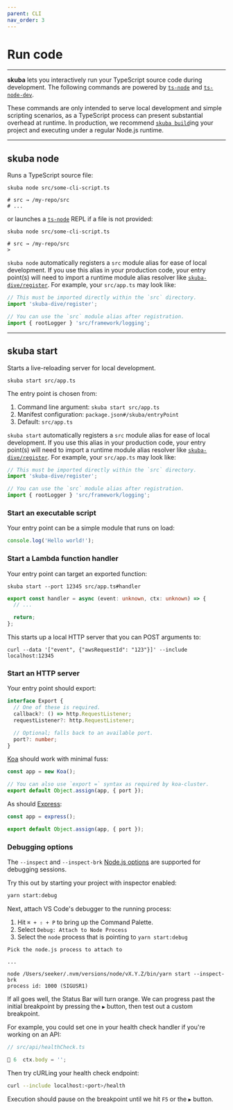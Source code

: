 ```yaml
---
parent: CLI
nav_order: 3
---
```


# Run code

---

**skuba** lets you interactively run your TypeScript source code during development.
The following commands are powered by [`ts-node`] and [`ts-node-dev`].

These commands are only intended to serve local development and simple scripting scenarios,
as a TypeScript process can present substantial overhead at runtime.
In production, we recommend [`skuba build`]ing your project and executing under a regular Node.js runtime.

---

## skuba node

Runs a TypeScript source file:

```shell
skuba node src/some-cli-script.ts

# src → /my-repo/src
# ...
```

or launches a [`ts-node`] REPL if a file is not provided:

```shell
skuba node src/some-cli-script.ts

# src → /my-repo/src
>
```

`skuba node` automatically registers a `src` module alias for ease of local development.
If you use this alias in your production code,
your entry point(s) will need to import a runtime module alias resolver like [`skuba-dive/register`].
For example, your `src/app.ts` may look like:

```typescript
// This must be imported directly within the `src` directory.
import 'skuba-dive/register';

// You can use the `src` module alias after registration.
import { rootLogger } 'src/framework/logging';
```

---

## skuba start

Starts a live-reloading server for local development.

```shell
skuba start src/app.ts
```

The entry point is chosen from:

1. Command line argument: `skuba start src/app.ts`
1. Manifest configuration: `package.json#/skuba/entryPoint`
1. Default: `src/app.ts`

`skuba start` automatically registers a `src` module alias for ease of local development.
If you use this alias in your production code,
your entry point(s) will need to import a runtime module alias resolver like [`skuba-dive/register`].
For example, your `src/app.ts` may look like:

```typescript
// This must be imported directly within the `src` directory.
import 'skuba-dive/register';

// You can use the `src` module alias after registration.
import { rootLogger } 'src/framework/logging';
```

### Start an executable script

Your entry point can be a simple module that runs on load:

```typescript
console.log('Hello world!');
```

### Start a Lambda function handler

Your entry point can target an exported function:

```shell
skuba start --port 12345 src/app.ts#handler
```

```typescript
export const handler = async (event: unknown, ctx: unknown) => {
  // ...

  return;
};
```

This starts up a local HTTP server that you can POST arguments to:

```shell
curl --data '["event", {"awsRequestId": "123"}]' --include localhost:12345
```

### Start an HTTP server

Your entry point should export:

```typescript
interface Export {
  // One of these is required.
  callback?: () => http.RequestListener;
  requestListener?: http.RequestListener;

  // Optional; falls back to an available port.
  port?: number;
}
```

[Koa] should work with minimal fuss:

```typescript
const app = new Koa();

// You can also use `export =` syntax as required by koa-cluster.
export default Object.assign(app, { port });
```

As should [Express]:

```typescript
const app = express();

export default Object.assign(app, { port });
```

### Debugging options

The `--inspect` and `--inspect-brk` [Node.js options] are supported for debugging sessions.

Try this out by starting your project with inspector enabled:

```bash
yarn start:debug
```

Next, attach VS Code's debugger to the running process:

1. Hit `⌘ + ⇧ + P` to bring up the Command Palette.
1. Select `Debug: Attach to Node Process`
1. Select the `node` process that is pointing to `yarn start:debug`

```shell
Pick the node.js process to attach to

...

node /Users/seeker/.nvm/versions/node/vX.Y.Z/bin/yarn start --inspect-brk
process id: 1000 (SIGUSR1)
```

If all goes well, the Status Bar will turn orange.
We can progress past the initial breakpoint by pressing the `▶️` button,
then test out a custom breakpoint.

For example, you could set one in your health check handler if you're working on an API:

```typescript
// src/api/healthCheck.ts

🔴 6  ctx.body = '';
```

Then try cURLing your health check endpoint:

```bash
curl --include localhost:<port>/health
```

Execution should pause on the breakpoint until we hit `F5` or the `▶️` button.

[`skuba build`]: ./build.md
[`skuba-dive/register`]: https://github.com/seek-oss/skuba-dive#register
[`ts-node-dev`]: https://github.com/whitecolor/ts-node-dev
[`ts-node`]: https://github.com/typestrong/ts-node
[express]: https://expressjs.com/
[koa]: https://koajs.com/
[node.js options]: https://nodejs.org/en/docs/guides/debugging-getting-started/#command-line-options
